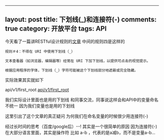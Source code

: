 
---
layout: post
title: 下划线(_)和连接符(-)
comments: true
category: 开放平台
tags: API
---
    
今天看了一篇讲RESTful设计规则的[文章](https://github.com/jasonGeng88/blog/blob/master/201706/rest-api.md)
中间的规则四是这样的

    规则＃4：不得在 URI 中使用下划线（_）

    文本查看器（如浏览器，编辑器等）经常在 URI 下加下划线，以提供可点击的视觉提示。 

    根据应用程序的字体，下划线（_）字符可能被这个下划线部分地遮蔽或完全隐藏。

实际效果其实就如下

api/v1/first_root
<u>api/v1/first_root</u>

我们实际设计里面也是用的下划线
和同事交流，同事说这样会和API中的变量命名不统一
因为我们变量也是用的下划线

这里引出了这个文章的真正疑问
为何我们在命名变量的时候很少用连接符(-)

经过长时间的思考（百度/google后）--!
其实是一个很简单的原因
因为连接符(-)在大部分语言里面，其实是操作符
比如 a-b ，代表的是a减b，而不是变量a-b...



